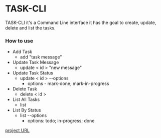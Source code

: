 # TASK-CLI

TASK-CLI it's a Command Line interface it has the goal to create, update, delete and list the tasks. 


### How to use
- Add Task
  - add "task message"
- Update Task Message
  - update < id > "new message" 
- Update Task Status
  - update < id > --options
    - options - mark-done; mark-in-progress
- Delete Task
  - delete < id >  
- List All Tasks
  - list 
- List By Status
  - list --options
    - options: todo; in-progress; done
   
[project URL
](https://roadmap.sh/projects/task-tracker)
